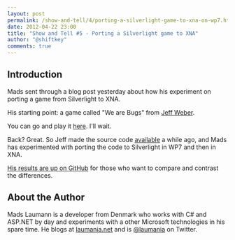 ```yaml
--- 
layout: post
permalink: /show-and-tell/4/porting-a-silverlight-game-to-xna-on-wp7.html
date: 2012-04-22 23:00
title: "Show and Tell #5 - Porting a Silverlight game to XNA"
author: "@shiftkey"
comments: true
---
```


## Introduction

Mads sent through a blog post yesterday about how his experiment on porting a game from Silverlight to XNA.

His starting point: a game called "We are Bugs" from [Jeff Weber](http://www.farseergames.com/). 

You can go and play it [here](http://www.farseergames.com/wearebugs). I'll wait.

Back? Great. So Jeff made the source code [available](http://www.farseergames.com/blog/2009/4/30/we-are-bugs-refactored-and-source-released.html) a while ago, and Mads has experimented with porting the code to Silverlight in WP7 and then in XNA.

[His results are up on GitHub](https://github.com/Laumania/WeAreBugs-XNA) for those who want to compare and contrast the differences.

## About the Author 

Mads Laumann is a developer from Denmark who works with C# and ASP.NET by day and experiments with a other Microsoft technologies in his spare time. He blogs at [laumania.net](http://laumania.net/) and is [@laumania](http://twitter.com/laumania) on Twitter.

